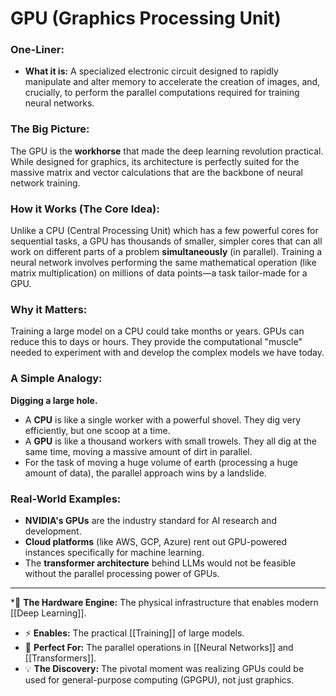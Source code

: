 # GPU (Graphics Processing Unit)

### One-Liner:
*   **What it is:** A specialized electronic circuit designed to rapidly manipulate and alter memory to accelerate the creation of images, and, crucially, to perform the parallel computations required for training neural networks.

### The Big Picture:
The GPU is the **workhorse** that made the deep learning revolution practical. While designed for graphics, its architecture is perfectly suited for the massive matrix and vector calculations that are the backbone of neural network training.

### How it Works (The Core Idea):
Unlike a CPU (Central Processing Unit) which has a few powerful cores for sequential tasks, a GPU has thousands of smaller, simpler cores that can all work on different parts of a problem **simultaneously** (in parallel). Training a neural network involves performing the same mathematical operation (like matrix multiplication) on millions of data points—a task tailor-made for a GPU.

### Why it Matters:
Training a large model on a CPU could take months or years. GPUs can reduce this to days or hours. They provide the computational "muscle" needed to experiment with and develop the complex models we have today.

### A Simple Analogy:
**Digging a large hole.**
*   A **CPU** is like a single worker with a powerful shovel. They dig very efficiently, but one scoop at a time.
*   A **GPU** is like a thousand workers with small trowels. They all dig at the same time, moving a massive amount of dirt in parallel.
*   For the task of moving a huge volume of earth (processing a huge amount of data), the parallel approach wins by a landslide.

### Real-World Examples:
*   **NVIDIA's GPUs** are the industry standard for AI research and development.
*   **Cloud platforms** (like AWS, GCP, Azure) rent out GPU-powered instances specifically for machine learning.
*   The **transformer architecture** behind LLMs would not be feasible without the parallel processing power of GPUs.

---
*🌳 **The Hardware Engine:** The physical infrastructure that enables modern [[Deep Learning]].
* ⚡ **Enables:** The practical [[Training]] of large models.
* 🔄 **Perfect For:** The parallel operations in [[Neural Networks]] and [[Transformers]].
* 💡 **The Discovery:** The pivotal moment was realizing GPUs could be used for general-purpose computing (GPGPU), not just graphics.
